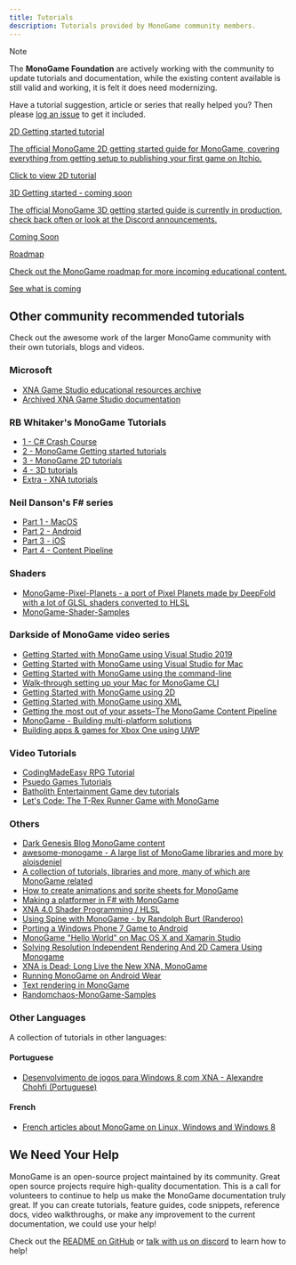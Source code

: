 ```yaml
---
title: Tutorials
description: Tutorials provided by MonoGame community members.
---
```


> [!NOTE]
> The **MonoGame Foundation** are actively working with the community to update tutorials and documentation, while the existing content available is still valid and working, it is felt it does need modernizing.
>
> Have a tutorial suggestion, article or series that really helped you? Then please [log an issue](https://github.com/MonoGame/docs.monogame.github.io/issues) to get it included.

<section class="container-xxl mb-5">
    <div class="row">
        <div class="col-12 col-lg-4 mb-5">
            <div class="mg-card mg-box-shadow h-100">
                <a target="_self"
                    href="building_2d_games/Index.html"
                    class="mg-no-link">
                    <div class="mg-card-body d-flex flex-column h-100">
                        <div class="mg-card-title"><i class="bi bi-files"></i> 2D Getting started tutorial</div>
                        <p>
                            The official MonoGame 2D getting started guide for MonoGame, covering everything from getting setup to publishing your first game on Itchio.
                        </p>
                        <p class="mt-auto">Click to view 2D tutorial</p>
                    </div>
                </a>
            </div>
        </div>
        <div class="col-12 col-lg-4 mb-5">
            <div class="mg-card mg-box-shadow h-100">
                <a target="_self"
                    href="/tutorials/index.html"
                    class="mg-no-link">
                    <div class="mg-card-body d-flex flex-column h-100">
                        <div class="mg-card-title"><i class="bi bi-filetype-cs"></i> 3D Getting started - coming soon</div>
                        <p>
                            The official MonoGame 3D getting started guide is currently in production, check back often or look at the Discord announcements.
                        </p>
                        <p class="mt-auto">Coming Soon</p>
                    </div>
                </a>
            </div>
        </div>
        <div class="col-12 col-lg-4 mb-5">
            <div class="mg-card mg-box-shadow h-100">
                <a target="_self"
                    href="/roadmap/index.html"
                    class="mg-no-link">
                    <div class="mg-card-body d-flex flex-column h-100">
                        <div class="mg-card-title"><i class="bi bi-lightbulb"></i> Roadmap</div>
                        <p>
                            Check out the MonoGame roadmap for more incoming educational content.
                        </p>
                        <p class="mt-auto">See what is coming</p>
                    </div>
                </a>
            </div>
        </div>
    </div>
</section>

## Other community recommended tutorials

Check out the awesome work of the larger MonoGame community with their own tutorials, blogs and videos.

### Microsoft

- [XNA Game Studio educational resources archive](https://github.com/SimonDarksideJ/XNAGameStudio)
- [Archived XNA Game Studio documentation](https://docs.microsoft.com/en-us/previous-versions/windows/xna/bb200104(v=xnagamestudio.41))

### RB Whitaker's MonoGame Tutorials

- [1 - C# Crash Course](http://rbwhitaker.wikidot.com/c-sharp-tutorials)
- [2 - MonoGame Getting started tutorials](http://rbwhitaker.wikidot.com/monogame-getting-started-tutorials)
- [3 - MonoGame 2D tutorials](http://rbwhitaker.wikidot.com/monogame-2d-tutorials)
- [4 - 3D tutorials](http://rbwhitaker.wikidot.com/monogame-3d-tutorials)
- [Extra - XNA tutorials](http://rbwhitaker.wikidot.com/xna-tutorials)

### Neil Danson's F# series

- [Part 1 - MacOS](http://neildanson.wordpress.com/2013/07/30/f-and-monogame/)
- [Part 2 - Android](http://neildanson.wordpress.com/2013/07/31/f-and-monogame-part-2-android/)
- [Part 3 - iOS](http://neildanson.wordpress.com/2013/07/31/f-and-monogame-part-3-ios/)
- [Part 4 - Content Pipeline](http://neildanson.wordpress.com/2013/08/13/f-and-monogame-part-4-content-pipeline/)

### Shaders

- [MonoGame-Pixel-Planets - a port of Pixel Planets made by DeepFold with a lot of GLSL shaders converted to HLSL](https://github.com/EnthusiastGuy/MonoGame-Pixel-Planets)
- [MonoGame-Shader-Samples](https://github.com/cpt-max/MonoGame-Shader-Samples)

### Darkside of MonoGame video series

- [Getting Started with MonoGame using Visual Studio 2019](https://www.youtube.com/watch?v=BahlvXQcJw4)
- [Getting Started with MonoGame using Visual Studio for Mac](https://www.youtube.com/watch?v=Hxo9A0-qcVo)
- [Getting Started with MonoGame using the command-line](https://www.youtube.com/watch?v=MOcZriFLt7c)
- [Walk-through setting up your Mac for MonoGame CLI](https://www.youtube.com/watch?v=2c_41vMhDYo)
- [Getting Started with MonoGame using 2D](https://www.youtube.com/watch?v=6inkDfpUxAU)
- [Getting Started with MonoGame using XML](https://www.youtube.com/watch?v=wCc_rLrqsIo)
- [Getting the most out of your assets–The MonoGame Content Pipeline](https://www.youtube.com/watch?v=5mEQqCgTaLU)
- [MonoGame - Building multi-platform solutions](https://www.youtube.com/watch?v=WonVmlpPBuU&t=735s)
- [Building apps & games for Xbox One using UWP](https://www.youtube.com/watch?v=AAMToCwPy8s&t=1s)

### Video Tutorials

- [CodingMadeEasy RPG Tutorial](http://www.youtube.com/watch?feature=player_embedded&v=agt9-J9RPZ0)
- [Psuedo Games Tutorials](http://www.youtube.com/watch?feature=player_embedded&v=BwtQn02oy6A)
- [Batholith Entertainment Game dev tutorials](https://www.youtube.com/playlist?list=PLZ6ofHM1rvK8lQSoKX1USZstM-ZXikFHp)
- [Let's Code: The T-Rex Runner Game with MonoGame](https://www.youtube.com/watch?v=DJCQVJ83J1U)

### Others

- [Dark Genesis Blog MonoGame content](https://darkgenesis.zenithmoon.com/tag.html?tag=monogame)
- [awesome-monogame - A large list of MonoGame libraries and more by aloisdeniel](https://github.com/aloisdeniel/awesome-monogame)
- [A collection of tutorials, libraries and more, many of which are MonoGame related](https://github.com/UnterrainerInformatik/GameDevelopmentLinks)
- [How to create animations and sprite sheets for MonoGame](https://www.codeandweb.com/texturepacker/tutorials/how-to-create-sprite-sheets-and-animations-with-monogame)
- [Making a platformer in F# with MonoGame](http://bruinbrown.wordpress.com/2013/10/06/making-a-platformer-in-f-with-monogame/)
- [XNA 4.0 Shader Programming / HLSL](http://digitalerr0r.wordpress.com/tutorials/)
- [Using Spine with MonoGame - by Randolph Burt (Randeroo)](http://randolphburt.co.uk/2013/03/30/dragons-and-dancing-crabs/)
- [Porting a Windows Phone 7 Game to Android](http://warrenburch.blogspot.co.uk/2011/12/porting-windows-phone-7-game-to-android.html)
- [MonoGame "Hello World" on Mac OS X and Xamarin Studio](http://jaquadro.com/2013/09/monogame-hello-world-on-mac-os-x-and-xamarin-studio/)
- [Solving Resolution Independent Rendering And 2D Camera Using Monogame](http://blog.roboblob.com/2013/07/27/solving-resolution-independent-rendering-and-2d-camera-using-monogame/)
- [XNA is Dead; Long Live the New XNA, MonoGame](http://www.codemag.com/Article/1411081)
- [Running MonoGame on Android Wear](http://crossplatform.io/running-monogame-on-android-wear/)
- [Text rendering in MonoGame](https://roy-t.nl/2018/07/04/Text-Rendering.html)
- [Randomchaos-MonoGame-Samples](https://github.com/NemoKradXNA/Randomchaos-MonoGame-Samples)

### Other Languages

A collection of tutorials in other languages:

#### Portuguese

- [Desenvolvimento de jogos para Windows 8 com XNA - Alexandre Chohfi (Portuguese)](https://www.youtube.com/watch?v=gM5pRnYV1tA)

#### French

- [French articles about MonoGame on Linux, Windows and Windows 8](http://www.demonixis.net/blog/category/tutoriels/tuto-xna/)

## We Need Your Help

MonoGame is an open-source project maintained by its community. Great open source projects require high-quality documentation. This is a call for volunteers to continue to help us make the MonoGame documentation truly great. If you can create tutorials, feature guides, code snippets, reference docs, video walkthroughs, or make any improvement to the current documentation, we could use your help!

Check out the [README on GitHub](https://github.com/MonoGame/MonoGame/blob/develop/README.md) or [talk with us on discord](https://discord.gg/monogame) to learn how to help!
